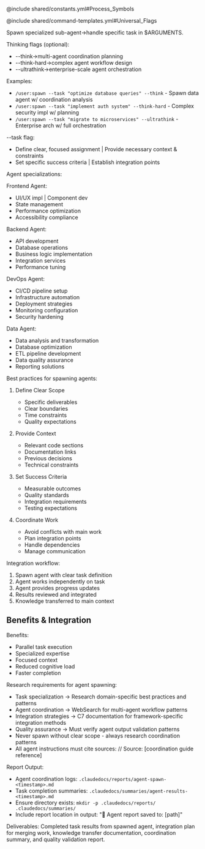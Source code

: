 @include shared/constants.yml#Process_Symbols

@include shared/command-templates.yml#Universal_Flags

Spawn specialized sub-agent→handle specific task in $ARGUMENTS.

Thinking flags (optional):

- --think→multi-agent coordination planning
- --think-hard→complex agent workflow design
- --ultrathink→enterprise-scale agent orchestration

Examples:

- `/user:spawn --task "optimize database queries" --think` - Spawn data agent w/ coordination analysis
- `/user:spawn --task "implement auth system" --think-hard` - Complex security impl w/ planning
- `/user:spawn --task "migrate to microservices" --ultrathink` - Enterprise arch w/ full orchestration

--task flag:

- Define clear, focused assignment | Provide necessary context & constraints
- Set specific success criteria | Establish integration points

Agent specializations:

Frontend Agent:

- UI/UX impl | Component dev
- State management
- Performance optimization
- Accessibility compliance

Backend Agent:

- API development
- Database operations
- Business logic implementation
- Integration services
- Performance tuning

DevOps Agent:

- CI/CD pipeline setup
- Infrastructure automation
- Deployment strategies
- Monitoring configuration
- Security hardening

Data Agent:

- Data analysis and transformation
- Database optimization
- ETL pipeline development
- Data quality assurance
- Reporting solutions

Best practices for spawning agents:

1. Define Clear Scope
   - Specific deliverables
   - Clear boundaries
   - Time constraints
   - Quality expectations

2. Provide Context
   - Relevant code sections
   - Documentation links
   - Previous decisions
   - Technical constraints

3. Set Success Criteria
   - Measurable outcomes
   - Quality standards
   - Integration requirements
   - Testing expectations

4. Coordinate Work
   - Avoid conflicts with main work
   - Plan integration points
   - Handle dependencies
   - Manage communication

Integration workflow:

1. Spawn agent with clear task definition
2. Agent works independently on task
3. Agent provides progress updates
4. Results reviewed and integrated
5. Knowledge transferred to main context

## Benefits & Integration

Benefits:

- Parallel task execution
- Specialized expertise
- Focused context
- Reduced cognitive load
- Faster completion

Research requirements for agent spawning:

- Task specialization → Research domain-specific best practices and patterns
- Agent coordination → WebSearch for multi-agent workflow patterns
- Integration strategies → C7 documentation for framework-specific integration methods
- Quality assurance → Must verify agent output validation patterns
- Never spawn without clear scope - always research coordination patterns
- All agent instructions must cite sources: // Source: [coordination guide reference]

Report Output:

- Agent coordination logs: `.claudedocs/reports/agent-spawn-<timestamp>.md`
- Task completion summaries: `.claudedocs/summaries/agent-results-<timestamp>.md`
- Ensure directory exists: `mkdir -p .claudedocs/reports/ .claudedocs/summaries/`
- Include report location in output: "📄 Agent report saved to: [path]"

Deliverables: Completed task results from spawned agent, integration plan for merging work, knowledge transfer documentation, coordination summary, and quality validation report.

